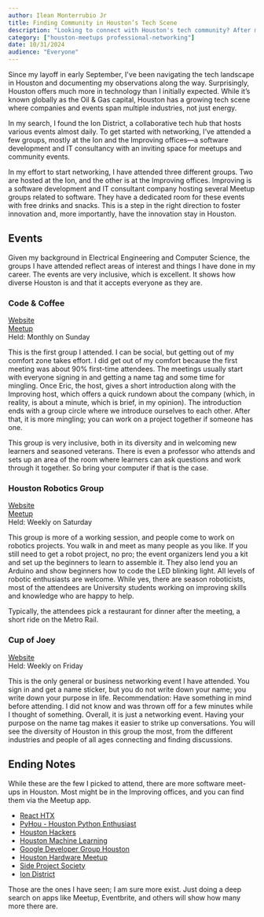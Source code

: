 ```yaml
---
author: Ilean Monterrubio Jr
title: Finding Community in Houston’s Tech Scene
description: "Looking to connect with Houston's tech community? After my recent layoff, I explored meetups and networking events across the city, discovering a vibrant tech scene beyond Oil & Gas. From coding groups to robotics workshops, here’s my journey of finding opportunity, community, and innovation in Houston. #HoustonTech #Networking"
category: ["houston-meetups professional-networking"]
date: 10/31/2024
audience: "Everyone"
---
```


Since my layoff in early September, I've been navigating the tech landscape in Houston and documenting my observations along the way. Surprisingly, Houston offers much more in technology than I initially expected. While it’s known globally as the Oil & Gas capital, Houston has a growing tech scene where companies and events span multiple industries, not just energy.

In my search, I found the Ion District, a collaborative tech hub that hosts various events almost daily. To get started with networking, I’ve attended a few groups, mostly at the Ion and the Improving offices—a software development and IT consultancy with an inviting space for meetups and community events.

In my effort to start networking, I have attended three different groups. Two are hosted at the Ion, and the other is at the Improving offices. Improving is a software development and IT consultant company hosting several Meetup groups related to software. They have a dedicated room for these events with free drinks and snacks. This is a step in the right direction to foster innovation and, more importantly, have the innovation stay in Houston.

## Events

Given my background in Electrical Engineering and Computer Science, the groups I have attended reflect areas of interest and things I have done in my career. The events are very inclusive, which is excellent. It shows how diverse Houston is and that it accepts everyone as they are.

### Code & Coffee

[Website](https://codeandcoffee.org/)  
[Meetup](https://www.meetup.com/houston-code-and-coffee/)   
Held: Monthly on Sunday

This is the first group I attended. I can be social, but getting out of my comfort zone takes effort. I did get out of my comfort because the first meeting was about 90% first-time attendees. The meetings usually start with everyone signing in and getting a name tag and some time for mingling. Once Eric, the host, gives a short introduction along with the Improving host, which offers a quick rundown about the company (which, in reality, is about a minute, which is brief, in my opinion). The introduction ends with a group circle where we introduce ourselves to each other. After that, it is more mingling; you can work on a project together if someone has one. 

This group is very inclusive, both in its diversity and in welcoming new learners and seasoned veterans. There is even a professor who attends and sets up an area of the room where learners can ask questions and work through it together. So bring your computer if that is the case. 

### Houston Robotics Group

[Website](https://houstonroboticsgroup.com/)  
[Meetup](https://www.meetup.com/houstonroboticsgroup/)  
Held: Weekly on Saturday

This group is more of a working session, and people come to work on robotics projects. You walk in and meet as many people as you like. If you still need to get a robot project, no pro; the event organizers lend you a kit and set up the beginners to learn to assemble it. They also lend you an Arduino and show beginners how to code the LED blinking light. All levels of robotic enthusiasts are welcome. While yes, there are season roboticists, most of the attendees are University students working on improving skills and knowledge who are happy to help. 

Typically, the attendees pick a restaurant for dinner after the meeting, a short ride on the Metro Rail. 

### Cup of Joey

[Website](https://www.cupofjoey.org/)  
Held: Weekly on Friday

This is the only general or business networking event I have attended. You sign in and get a name sticker, but you do not write down your name; you write down your purpose in life. Recommendation: Have something in mind before attending. I did not know and was thrown off for a few minutes while I thought of something. Overall, it is just a networking event. Having your purpose on the name tag makes it easier to strike up conversations. You will see the diversity of Houston in this group the most, from the different industries and people of all ages connecting and finding discussions. 

## Ending Notes

While these are the few I picked to attend, there are more software meet-ups in Houston. Most might be in the Improving offices, and you can find them via the Meetup app.

* [React HTX](https://www.meetup.com/react-htx/)  
* [PyHou \- Houston Python Enthusiast](https://www.meetup.com/python-14/)  
* [Houston Hackers](https://www.meetup.com/meetup-group-zwgkdivg/)   
* [Houston Machine Learning](https://www.meetup.com/Houston-Machine-Learning/)  
* [Google Developer Group Houston](https://gdg.community.dev/gdg-houston/)  
* [Houston Hardware Meetup](https://lu.ma/hou-hardware-meetup)
* [Side Project Society](https://www.meetup.com/side-project-society/)
* [Ion District](https://iondistrict.com/)


Those are the ones I have seen; I am sure more exist. Just doing a deep search on apps like Meetup, Eventbrite, and others will show how many more there are. 